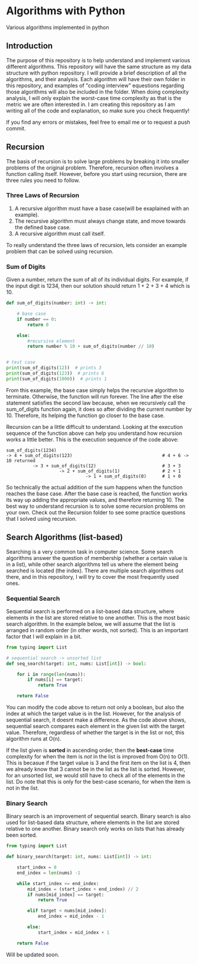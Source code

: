 # Algorithms with Python
Various algorithms implemented in python

## Introduction
The purpose of this repository is to help understand and implement various different algorithms. This repository will have the same structure as my data structure with python repository. I will provide a brief description of all the algorithms, and their analysis. Each algorithm will have their own folder in this repository, and examples of "coding interview" equestions regarding those algorithms will also be included in the folder. When doing complexity analysis, I will only explain the worst-case time complexity as that is the metric we are often interested in. I am creating this repository as I am writing all of the code and explanation, so make sure you check frequently!

If you find any errors or mistakes, feel free to email me or to request a push commit.

## Recursion
The basis of recursion is to solve large problems by breaking it into smaller problems of the original problem. Therefore, recursion often involves a function calling itself. However, before you start using recursion, there are three rules you need to follow.

### Three Laws of Recursion
1. A recursive algorithm must have a base case(will be exaplained with an example).
2. The recursive algorithm must always change state, and move towards the defined base case.
3. A recursive algorithm must call itself.

To really understand the three laws of recursion, lets consider an example problem that can be solved using recursion.

### Sum of Digits
Given a number, return the sum of all of its individual digits. For example, if the input digit is 1234, then our solution should return 1 + 2 + 3 + 4 which is 10.

```python
def sum_of_digits(number: int) -> int:

    # base case
    if number == 0:
        return 0

    else:
        #recursive element
        return number % 10 + sum_of_digits(number // 10)


# test case
print(sum_of_digits(12))  # prints 3
print(sum_of_digits(123))  # prints 6
print(sum_of_digits(1000))  # prints 1
```

From this example, the base case simply helps the recursive algorithm to terminate. Otherwise, the function will run forever. The line after the else statement satisfies the second law because, when we recursively call the sum_of_digits function again, it does so after dividing the current number by 10. Therefore, its helping the function go closer to the base case.

Recursion can be a little difficult to understand. Looking at the execution sequence of the function above can help you understand how recursion works a little better. This is the execution sequence of the code above:
```
sum_of_digits(1234)
-> 4 + sum_of_digits(123)                                  # 4 + 6 -> 10 returned
          -> 3 + sum_of_digits(12)                         # 3 + 3
                    -> 2 + sum_of_digits(1)                # 2 + 1
                              -> 1 + sum_of_digits(0)      # 1 + 0
```
So technically the actual addition of the sum happens when the function reaches the base case. After the base case is reached, the function works its way up adding the appropriate values, and therefore returning 10. The best way to understand recursion is to solve some recursion problems on your own. Check out the Recursion folder to see some practice questions that I solved using recursion.

## Search Algorithms (list-based)
Searching is a very common task in computer science. Some search algorithms answer the question of membership (whether a certain value is in a list), while other search algorithms tell us where the element being searched is located (the index). There are multiple search algorithms out there, and in this repository, I will try to cover the most frequently used ones.

### Sequential Search
Sequential search is performed on a list-based data structure, where elements in the list are stored relative to one another. This is the most basic search algorithm. In the example below, we will assume that the list is arranged in random order (in other words, not sorted). This is an important factor that I will explain in a bit.

```python
from typing import List

# sequential search -> unsorted list
def seq_search(target: int, nums: List[int]) -> bool:

    for i in range(len(nums)):
        if nums[i] == target:
            return True

    return False

```

You can modify the code above to return not only a boolean, but also the index at which the target value is in the list. However, for the analysis of sequential search, it doesnt make a difference. As the code above shows, sequential search compares each element in the given list with the target value. Therefore, regardless of whether the target is in the list or not, this algorithm runs at O(n).

If the list given is <strong>sorted</strong> in ascending order, then the <strong>best-case</strong> time complexity for when the item is <em>not</em> in the list is improved from O(n) to O(1). This is becasue if the target value is 3 and the first item on the list is 4, then we already know that 3 cannot be in the list as the list is sorted. However, for an unsorted list, we would still have to check all of the elements in the list. Do note that this is only for the best-case scenario, for when the item is not in the list.

### Binary Search
Binary search is an improvement of sequential search. Binary search is also used for list-based data structure, where elements in the list are stored relative to one another. Binary search only works on lists that has already been sorted.

```python
from typing import List

def binary_search(target: int, nums: List[int]) -> int:

    start_index = 0
    end_index = len(nums) -1

    while start_index <= end_index:
        mid_index = (start_index + end_index) // 2
        if nums[mid_index] == target:
            return True

        elif target < nums[mid_index]:
            end_index = mid_index - 1

        else:
            start_index = mid_index + 1

    return False

```

Will be updated soon.




